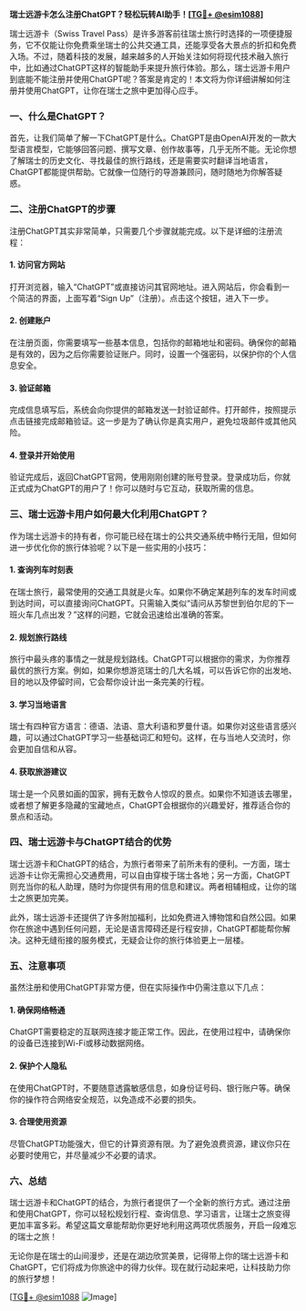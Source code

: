 **瑞士远游卡怎么注册ChatGPT？轻松玩转AI助手！[[TG💪+ @esim1088](https://t.me/s/esim1088)]**

瑞士远游卡（Swiss Travel Pass）是许多游客前往瑞士旅行时选择的一项便捷服务，它不仅能让你免费乘坐瑞士的公共交通工具，还能享受各大景点的折扣和免费入场。不过，随着科技的发展，越来越多的人开始关注如何将现代技术融入旅行中，比如通过ChatGPT这样的智能助手来提升旅行体验。那么，瑞士远游卡用户到底能不能注册并使用ChatGPT呢？答案是肯定的！本文将为你详细讲解如何注册并使用ChatGPT，让你在瑞士之旅中更加得心应手。

### 一、什么是ChatGPT？

首先，让我们简单了解一下ChatGPT是什么。ChatGPT是由OpenAI开发的一款大型语言模型，它能够回答问题、撰写文章、创作故事等，几乎无所不能。无论你想了解瑞士的历史文化、寻找最佳的旅行路线，还是需要实时翻译当地语言，ChatGPT都能提供帮助。它就像一位随行的导游兼顾问，随时随地为你解答疑惑。

### 二、注册ChatGPT的步骤

注册ChatGPT其实非常简单，只需要几个步骤就能完成。以下是详细的注册流程：

#### 1. 访问官方网站

打开浏览器，输入“ChatGPT”或直接访问其官网地址。进入网站后，你会看到一个简洁的界面，上面写着“Sign Up”（注册）。点击这个按钮，进入下一步。

#### 2. 创建账户

在注册页面，你需要填写一些基本信息，包括你的邮箱地址和密码。确保你的邮箱是有效的，因为之后你需要验证账户。同时，设置一个强密码，以保护你的个人信息安全。

#### 3. 验证邮箱

完成信息填写后，系统会向你提供的邮箱发送一封验证邮件。打开邮件，按照提示点击链接完成邮箱验证。这一步是为了确认你是真实用户，避免垃圾邮件或其他风险。

#### 4. 登录并开始使用

验证完成后，返回ChatGPT官网，使用刚刚创建的账号登录。登录成功后，你就正式成为ChatGPT的用户了！你可以随时与它互动，获取所需的信息。

### 三、瑞士远游卡用户如何最大化利用ChatGPT？

作为瑞士远游卡的持有者，你可能已经在瑞士的公共交通系统中畅行无阻，但如何进一步优化你的旅行体验呢？以下是一些实用的小技巧：

#### 1. 查询列车时刻表

在瑞士旅行，最常使用的交通工具就是火车。如果你不确定某趟列车的发车时间或到达时间，可以直接询问ChatGPT。只需输入类似“请问从苏黎世到伯尔尼的下一班火车几点出发？”这样的问题，它就会迅速给出准确的答案。

#### 2. 规划旅行路线

旅行中最头疼的事情之一就是规划路线。ChatGPT可以根据你的需求，为你推荐最优的旅行方案。例如，如果你想游览瑞士的几大名城，可以告诉它你的出发地、目的地以及停留时间，它会帮你设计出一条完美的行程。

#### 3. 学习当地语言

瑞士有四种官方语言：德语、法语、意大利语和罗曼什语。如果你对这些语言感兴趣，可以通过ChatGPT学习一些基础词汇和短句。这样，在与当地人交流时，你会更加自信和从容。

#### 4. 获取旅游建议

瑞士是一个风景如画的国家，拥有无数令人惊叹的景点。如果你不知道该去哪里，或者想了解更多隐藏的宝藏地点，ChatGPT会根据你的兴趣爱好，推荐适合你的景点和活动。

### 四、瑞士远游卡与ChatGPT结合的优势

瑞士远游卡和ChatGPT的结合，为旅行者带来了前所未有的便利。一方面，瑞士远游卡让你无需担心交通费用，可以自由穿梭于瑞士各地；另一方面，ChatGPT则充当你的私人助理，随时为你提供有用的信息和建议。两者相辅相成，让你的瑞士之旅更加完美。

此外，瑞士远游卡还提供了许多附加福利，比如免费进入博物馆和自然公园。如果你在旅途中遇到任何问题，无论是语言障碍还是行程安排，ChatGPT都能帮你解决。这种无缝衔接的服务模式，无疑会让你的旅行体验更上一层楼。

### 五、注意事项

虽然注册和使用ChatGPT非常方便，但在实际操作中仍需注意以下几点：

#### 1. 确保网络畅通

ChatGPT需要稳定的互联网连接才能正常工作。因此，在使用过程中，请确保你的设备已连接到Wi-Fi或移动数据网络。

#### 2. 保护个人隐私

在使用ChatGPT时，不要随意透露敏感信息，如身份证号码、银行账户等。确保你的操作符合网络安全规范，以免造成不必要的损失。

#### 3. 合理使用资源

尽管ChatGPT功能强大，但它的计算资源有限。为了避免浪费资源，建议你只在必要时使用它，并尽量减少不必要的请求。

### 六、总结

瑞士远游卡和ChatGPT的结合，为旅行者提供了一个全新的旅行方式。通过注册和使用ChatGPT，你可以轻松规划行程、查询信息、学习语言，让瑞士之旅变得更加丰富多彩。希望这篇文章能帮助你更好地利用这两项优质服务，开启一段难忘的瑞士之旅！

无论你是在瑞士的山间漫步，还是在湖边欣赏美景，记得带上你的瑞士远游卡和ChatGPT，它们将成为你旅途中的得力伙伴。现在就行动起来吧，让科技助力你的旅行梦想！

[[TG💪+ @esim1088](https://t.me/s/esim1088) ![Image](https://i.postimg.cc/4NQfJmqS/Snipaste-2025-05-13-00-14-12.png)]